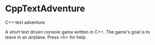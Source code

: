 # CppTextAdventure
C++ text adventure

A short text driven console game written in C++. The game's goal is to leave in an airplane. Press \<h\> for help.
